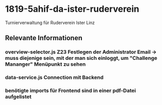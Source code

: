 # 1819-5ahif-da-ister-ruderverein
Turnierverwaltung für Ruderverein Ister Linz

## Relevante Informationen

### overview-selector.js Z23 Festlegen der Administrator Email -> muss diejenige sein, mit der man sich einloggt, um "Challenge Mananger" Menüpunkt zu sehen

### data-service.js Connection mit Backend

### benötigte imports für Frontend sind in einer pdf-Datei aufgelistet
